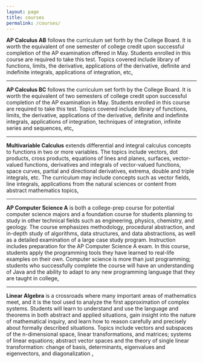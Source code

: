 ```yaml
---
layout: page
title: courses
permalink: /courses/
---
```

<script src="https://www.w3schools.com/lib/w3.js"></script>
<!-- <p align="center">  <img src="/d-img/squeeze.png" border="0"> </p> -->
<b>AP Calculus AB</b> follows the curriculum set forth by the College Board. It is worth the equivalent of one semester of college credit upon successful completion of the AP examination offered in May. Students enrolled in this course are required to take this test. Topics covered include library of functions, limits, the derivative, applications of the derivative, definite and indefinite integrals, applications of integration, etc<a href="https://apteacher.github.io/courses/index-ab.html" target="_blank">.</a><a href="javascript:void(0)" onclick="w3.toggleShow('#notes-ab'); w3.toggleShow('#placeholder-ab');"></a>


<p id="placeholder-ab" align="center"> <b>  </b> </p>
<p id='notes-ab' style='display:none;'>		
<iframe src="https://apteacher.github.io/courses/index-ab.html" width="100%" height="1000" frameborder="0" marginheight="0" marginwidth="0">Loading…</iframe>
</p>

---

<!--<p align="center"> <img src="/d-img/koch.png" border="0"> </p>-->
<b>AP Calculus BC</b> follows the curriculum set forth by the College Board. It is worth the equivalent of two semesters of college credit upon successful completion of the AP examination in May. Students enrolled in this course are required to take this test. Topics covered include library of functions, limits, the derivative, applications of the derivative, definite and indefinite integrals, applications of integration, techniques of integration, infinite series and sequences, etc<a href="https://apteacher.github.io/courses/index-bc.html" target="_blank">.</a><a href="javascript:void(0)" onclick="w3.toggleShow('#notes-bc'); w3.toggleShow('#placeholder-bc');"></a> 



<p id="placeholder-bc" align="center"> <b>  </b> </p>

<p id='notes-bc' style='display:none;'>		
<iframe src="https://apteacher.github.io/courses/index-bc.html" width="100%" height="1000" frameborder="0" marginheight="0" marginwidth="0">Loading…</iframe>
</p>


---

<!-- <p align="center"> <img src="/d-img/mvc.png" border="0"> </p> -->
<b>Multivariable Calculus</b> extends differential and integral calculus concepts to functions in two or more variables. The topics include vectors, dot products, cross products, equations of lines and planes, surfaces, vector-valued functions, derivatives and integrals of vector-valued functions, space curves, partial and directional derivatives, extrema, double and triple integrals, etc. The curriculum may include concepts such as vector fields, line integrals, applications from the natural sciences or content from abstract mathematics topics<a href="https://apteacher.github.io/courses/index-mvc.html" target="_blank">.</a><a href="javascript:void(0)" onclick="w3.toggleShow('#notes-mvc'); w3.toggleShow('#placeholder-mvc');"></a> 


<p id="placeholder-mvc" align="center"> <b> </b> </p>

<p id='notes-mvc' style='display:none;'>		
<iframe src="https://apteacher.github.io/courses/index-mvc.html" width="100%" height="1000" frameborder="0" marginheight="0" marginwidth="0">Loading…</iframe>
</p>


---

<!-- <p align="center"> <img src="/d-img/csa.png" border="0"></p> --->
<b>AP Computer Science A</b> is both a college-prep course for potential computer science majors and a foundation course for students planning to study in other technical fields such as engineering, physics, chemistry, and geology. The course emphasizes methodology, procedural abstraction, and in-depth study of algorithms, data structures, and data abstractions, as well as a detailed examination of a large case study program. Instruction includes preparation for the AP Computer Science A exam. In this course, students apply the programming tools they have learned to real-life examples on their own. Computer science is more than just programming; students who successfully complete the course will have an understanding of Java and the ability to adapt to any new programming language that they are taught in college<a href="https://apteacher.github.io/courses/index-csa.html" target="_blank">.</a><a href="javascript:void(0)" onclick="w3.toggleShow('#notes-csa'); w3.toggleShow('#placeholder-csa');"></a>
  


<p id="placeholder-csa" align="center"> <b>  </b> </p>

<p id='notes-csa' style='display:none;'>		
<iframe src="https://apteacher.github.io/courses/index-csa.html" width="100%" height="1000" frameborder="0" marginheight="0" marginwidth="0">Loading…</iframe>
</p>


---

<!-- <p align="center"> <img src="/d-img/mvc.png" border="0"> </p> -->
<b>Linear Algebra</b> is a crossroads where many important areas of mathematics meet, and it is the tool used to analyze the first approximation of complex systems. Students will learn to understand and use the language and theorems in both abstract and applied situations, gain insight into the nature of mathematical inquiry, and learn how to reason carefully and precisely about formally described situations. Topics include vectors and subspaces of the n-dimensional space, linear transformations, and matrices; systems of linear equations; abstract vector spaces and the theory of single linear transformation: change of basis, determinants, eigenvalues and eigenvectors, and diagonalization <a href="https://apteacher.github.io/courses/index-la.html" target="_blank">.</a><a href="javascript:void(0)" onclick="w3.toggleShow('#notes-la'); w3.toggleShow('#placeholder-la');"></a> 


<p id="placeholder-la" align="center"> <b> </b> </p>

<p id='notes-la' style='display:none;'>		
<iframe src="https://apteacher.github.io/courses/index-la.html" width="100%" height="1000" frameborder="0" marginheight="0" marginwidth="0">Loading…</iframe>
</p>

